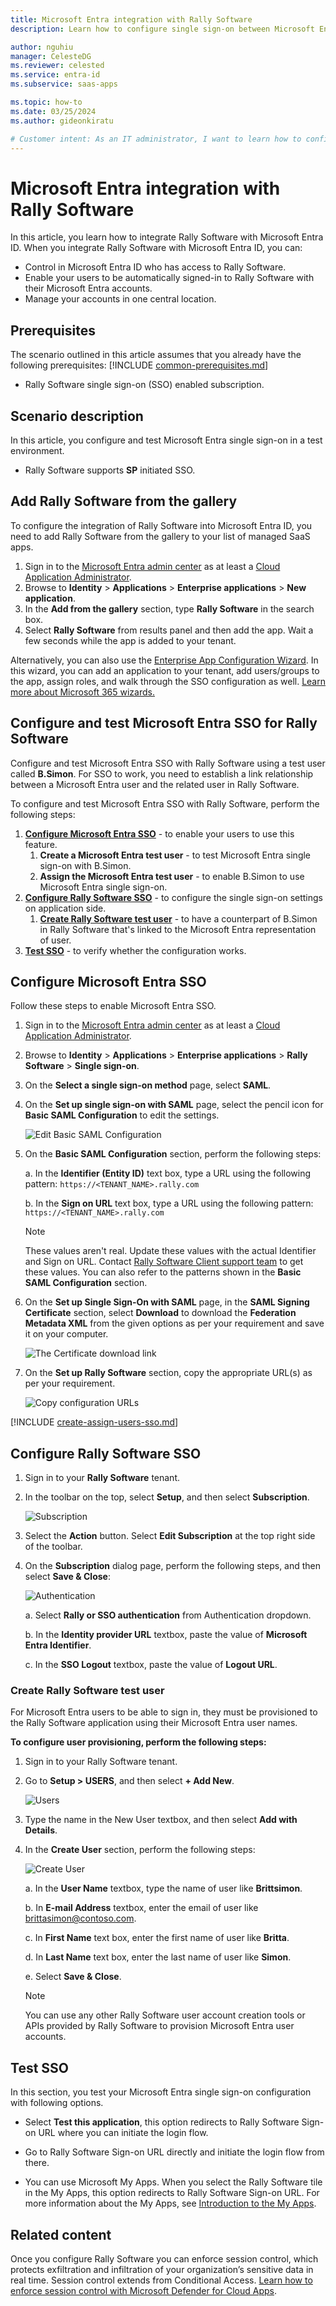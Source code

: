 ```yaml
---
title: Microsoft Entra integration with Rally Software
description: Learn how to configure single sign-on between Microsoft Entra ID and Rally Software.

author: nguhiu
manager: CelesteDG
ms.reviewer: celested
ms.service: entra-id
ms.subservice: saas-apps

ms.topic: how-to
ms.date: 03/25/2024
ms.author: gideonkiratu

# Customer intent: As an IT administrator, I want to learn how to configure single sign-on between Microsoft Entra ID and Rally Software so that I can control who has access to Rally Software, enable automatic sign-in with Microsoft Entra accounts, and manage my accounts in one central location.
---
```

# Microsoft Entra integration with Rally Software

In this article,  you learn how to integrate Rally Software with Microsoft Entra ID. When you integrate Rally Software with Microsoft Entra ID, you can:

* Control in Microsoft Entra ID who has access to Rally Software.
* Enable your users to be automatically signed-in to Rally Software with their Microsoft Entra accounts.
* Manage your accounts in one central location.

## Prerequisites
The scenario outlined in this article assumes that you already have the following prerequisites:
[!INCLUDE [common-prerequisites.md](~/identity/saas-apps/includes/common-prerequisites.md)]
* Rally Software single sign-on (SSO) enabled subscription.

## Scenario description

In this article,  you configure and test Microsoft Entra single sign-on in a test environment.

* Rally Software supports **SP** initiated SSO.

## Add Rally Software from the gallery

To configure the integration of Rally Software into Microsoft Entra ID, you need to add Rally Software from the gallery to your list of managed SaaS apps.

1. Sign in to the [Microsoft Entra admin center](https://entra.microsoft.com) as at least a [Cloud Application Administrator](~/identity/role-based-access-control/permissions-reference.md#cloud-application-administrator).
1. Browse to **Identity** > **Applications** > **Enterprise applications** > **New application**.
1. In the **Add from the gallery** section, type **Rally Software** in the search box.
1. Select **Rally Software** from results panel and then add the app. Wait a few seconds while the app is added to your tenant.

 Alternatively, you can also use the [Enterprise App Configuration Wizard](https://portal.office.com/AdminPortal/home?Q=Docs#/azureadappintegration). In this wizard, you can add an application to your tenant, add users/groups to the app, assign roles, and walk through the SSO configuration as well. [Learn more about Microsoft 365 wizards.](/microsoft-365/admin/misc/azure-ad-setup-guides)

<a name='configure-and-test-azure-ad-sso-for-rally-software'></a>

## Configure and test Microsoft Entra SSO for Rally Software

Configure and test Microsoft Entra SSO with Rally Software using a test user called **B.Simon**. For SSO to work, you need to establish a link relationship between a Microsoft Entra user and the related user in Rally Software.

To configure and test Microsoft Entra SSO with Rally Software, perform the following steps:

1. **[Configure Microsoft Entra SSO](#configure-azure-ad-sso)** - to enable your users to use this feature.
    1. **Create a Microsoft Entra test user** - to test Microsoft Entra single sign-on with B.Simon.
    1. **Assign the Microsoft Entra test user** - to enable B.Simon to use Microsoft Entra single sign-on.
1. **[Configure Rally Software SSO](#configure-rally-software-sso)** - to configure the single sign-on settings on application side.
    1. **[Create Rally Software test user](#create-rally-software-test-user)** - to have a counterpart of B.Simon in Rally Software that's linked to the Microsoft Entra representation of user.
1. **[Test SSO](#test-sso)** - to verify whether the configuration works.

<a name='configure-azure-ad-sso'></a>

## Configure Microsoft Entra SSO

Follow these steps to enable Microsoft Entra SSO.

1. Sign in to the [Microsoft Entra admin center](https://entra.microsoft.com) as at least a [Cloud Application Administrator](~/identity/role-based-access-control/permissions-reference.md#cloud-application-administrator).
1. Browse to **Identity** > **Applications** > **Enterprise applications** > **Rally Software** > **Single sign-on**.
1. On the **Select a single sign-on method** page, select **SAML**.
1. On the **Set up single sign-on with SAML** page, select the pencil icon for **Basic SAML Configuration** to edit the settings.

   ![Edit Basic SAML Configuration](common/edit-urls.png)

1. On the **Basic SAML Configuration** section, perform the following steps:

    a. In the **Identifier (Entity ID)** text box, type a URL using the following pattern:
    `https://<TENANT_NAME>.rally.com`

    b. In the **Sign on URL** text box, type a URL using the following pattern:
    `https://<TENANT_NAME>.rally.com`

	> [!NOTE]
	> These values aren't real. Update these values with the actual Identifier and Sign on URL. Contact [Rally Software Client support team](https://help.rallydev.com/) to get these values. You can also refer to the patterns shown in the **Basic SAML Configuration** section.

1. On the **Set up Single Sign-On with SAML** page, in the **SAML Signing Certificate** section, select **Download** to download the **Federation Metadata XML** from the given options as per your requirement and save it on your computer.

	![The Certificate download link](common/metadataxml.png)

6. On the **Set up Rally Software** section, copy the appropriate URL(s) as per your requirement.

	![Copy configuration URLs](common/copy-configuration-urls.png)

<a name='create-an-azure-ad-test-user'></a>

[!INCLUDE [create-assign-users-sso.md](~/identity/saas-apps/includes/create-assign-users-sso.md)]

## Configure Rally Software SSO

1. Sign in to your **Rally Software** tenant.

2. In the toolbar on the top, select **Setup**, and then select **Subscription**.
   
    ![Subscription](./media/rally-software-tutorial/toolbar.png "Subscription")

3. Select the **Action** button. Select **Edit Subscription** at the top right side of the toolbar.

4. On the **Subscription** dialog page, perform the following steps, and then select **Save & Close**:
   
    ![Authentication](./media/rally-software-tutorial/configuration.png "Authentication")
   
    a. Select **Rally or SSO authentication** from Authentication dropdown.

    b. In the **Identity provider URL** textbox, paste the value of **Microsoft Entra Identifier**. 

    c. In the **SSO Logout** textbox, paste the value of **Logout URL**.

### Create Rally Software test user

For Microsoft Entra users to be able to sign in, they must be provisioned to the Rally Software application using their Microsoft Entra user names.

**To configure user provisioning, perform the following steps:**

1. Sign in to your Rally Software tenant.

2. Go to **Setup \> USERS**, and then select **+ Add New**.
   
    ![Users](./media/rally-software-tutorial/add-user.png "Users")

3. Type the name in the New User textbox, and then select **Add with Details**.

4. In the **Create User** section, perform the following steps:
   
    ![Create User](./media/rally-software-tutorial/new-user.png "Create User")

	a. In the **User Name** textbox, type the name of user like **Brittsimon**.
   
    b. In **E-mail Address** textbox, enter the email of user like brittasimon@contoso.com.

	c. In **First Name** text box, enter the first name of user like **Britta**.

	d. In **Last Name** text box, enter the last name of user like **Simon**.

    e. Select **Save & Close**.

   >[!NOTE]
   >You can use any other Rally Software user account creation tools or APIs provided by Rally Software to provision Microsoft Entra user accounts.

## Test SSO

In this section, you test your Microsoft Entra single sign-on configuration with following options. 

* Select **Test this application**, this option redirects to Rally Software Sign-on URL where you can initiate the login flow. 

* Go to Rally Software Sign-on URL directly and initiate the login flow from there.

* You can use Microsoft My Apps. When you select the Rally Software tile in the My Apps, this option redirects to Rally Software Sign-on URL. For more information about the My Apps, see [Introduction to the My Apps](https://support.microsoft.com/account-billing/sign-in-and-start-apps-from-the-my-apps-portal-2f3b1bae-0e5a-4a86-a33e-876fbd2a4510).

## Related content

Once you configure Rally Software you can enforce session control, which protects exfiltration and infiltration of your organization’s sensitive data in real time. Session control extends from Conditional Access. [Learn how to enforce session control with Microsoft Defender for Cloud Apps](/cloud-app-security/proxy-deployment-aad).

